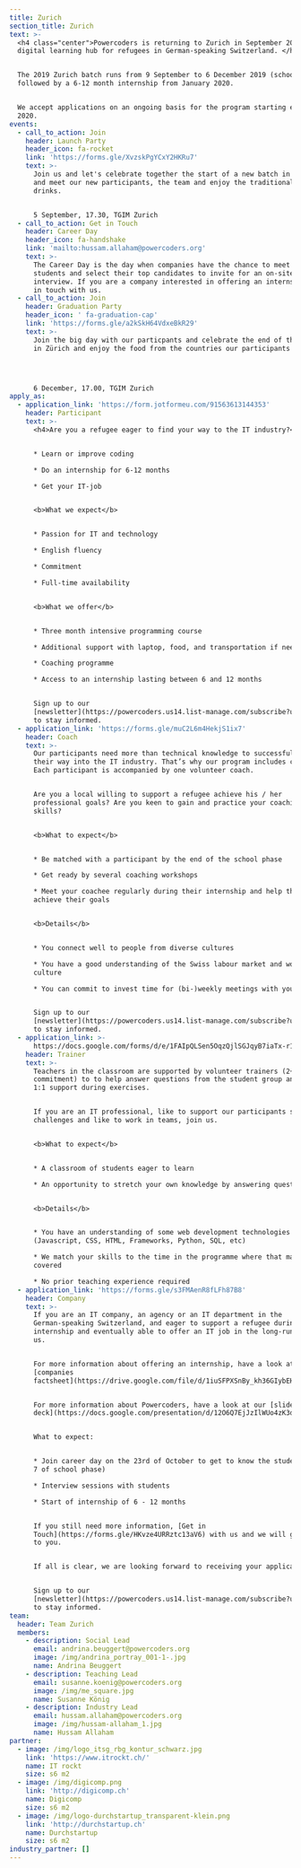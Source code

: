 ```yaml
---
title: Zurich
section_title: Zurich
text: >-
  <h4 class="center">Powercoders is returning to Zurich in September 2019 as a
  digital learning hub for refugees in German-speaking Switzerland. </h4>


  The 2019 Zurich batch runs from 9 September to 6 December 2019 (school phase),
  followed by a 6-12 month internship from January 2020. 


  We accept applications on an ongoing basis for the program starting early
  2020.
events:
  - call_to_action: Join
    header: Launch Party
    header_icon: fa-rocket
    link: 'https://forms.gle/XvzskPgYCxY2HKRu7'
    text: >-
      Join us and let's celebrate together the start of a new batch in Zürich
      and meet our new participants, the team and enjoy the traditional food and
      drinks.


      5 September, 17.30, TGIM Zurich
  - call_to_action: Get in Touch
    header: Career Day
    header_icon: fa-handshake
    link: 'mailto:hussam.allaham@powercoders.org'
    text: >-
      The Career Day is the day when companies have the chance to meet all our
      students and select their top candidates to invite for an on-site
      interview. If you are a company interested in offering an internship, get
      in touch with us.
  - call_to_action: Join
    header: Graduation Party
    header_icon: ' fa-graduation-cap'
    link: 'https://forms.gle/a2kSkH64VdxeBkR29'
    text: >-
      Join the big day with our particpants and celebrate the end of the batch
      in Zürich and enjoy the food from the countries our participants from.




      6 December, 17.00, TGIM Zurich
apply_as:
  - application_link: 'https://form.jotformeu.com/91563613144353'
    header: Participant
    text: >-
      <h4>Are you a refugee eager to find your way to the IT industry?</h4>


      * Learn or improve coding

      * Do an internship for 6-12 months

      * Get your IT-job


      <b>What we expect</b>


      * Passion for IT and technology

      * English fluency

      * Commitment

      * Full-time availability


      <b>What we offer</b>


      * Three month intensive programming course

      * Additional support with laptop, food, and transportation if needed

      * Coaching programme

      * Access to an internship lasting between 6 and 12 months


      Sign up to our
      [newsletter](https://powercoders.us14.list-manage.com/subscribe?u=2a42a364dd3183e63617d355b&id=dd4d5d82f8)
      to stay informed.
  - application_link: 'https://forms.gle/muC2L6m4HekjS1ix7'
    header: Coach
    text: >-
      Our participants need more than technical knowledge to successfully find
      their way into the IT industry. That’s why our program includes coaching.
      Each participant is accompanied by one volunteer coach.


      Are you a local willing to support a refugee achieve his / her
      professional goals? Are you keen to gain and practice your coaching
      skills? 


      <b>What to expect</b>


      * Be matched with a participant by the end of the school phase

      * Get ready by several coaching workshops

      * Meet your coachee regularly during their internship and help them to
      achieve their goals


      <b>Details</b>


      * You connect well to people from diverse cultures

      * You have a good understanding of the Swiss labour market and work
      culture

      * You can commit to invest time for (bi-)weekly meetings with your coachee


      Sign up to our
      [newsletter](https://powercoders.us14.list-manage.com/subscribe?u=2a42a364dd3183e63617d355b&id=dd4d5d82f8)
      to stay informed.
  - application_link: >-
      https://docs.google.com/forms/d/e/1FAIpQLSen5OqzQjlSGJqyB7iaTx-r1Lxj9Liznp8ELrB0bwgS-WGavQ/viewform?usp=sf_link
    header: Trainer
    text: >-
      Teachers in the classroom are supported by volunteer trainers (2+ half day
      commitment) to to help answer questions from the student group and provide
      1:1 support during exercises.


      If you are an IT professional, like to support our participants solving IT
      challenges and like to work in teams, join us.


      <b>What to expect</b>


      * A classroom of students eager to learn

      * An opportunity to stretch your own knowledge by answering questions


      <b>Details</b>


      * You have an understanding of some web development technologies
      (Javascript, CSS, HTML, Frameworks, Python, SQL, etc)

      * We match your skills to the time in the programme where that material is
      covered

      * No prior teaching experience required
  - application_link: 'https://forms.gle/s3FMAenR8fLFh87B8'
    header: Company
    text: >-
      If you are an IT company, an agency or an IT department in the
      German-speaking Switzerland, and eager to support a refugee during an
      internship and eventually able to offer an IT job in the long-run, join
      us. 


      For more information about offering an internship, have a look at the
      [companies
      factsheet](https://drive.google.com/file/d/1iuSFPXSnBy_kh36GIybEHma35EgFyOK4/view?usp=sharing).


      For more information about Powercoders, have a look at our [slide
      deck](https://docs.google.com/presentation/d/12O6Q7EjJzIlWUo4zK3dO2nLZXIiPtW2kGrqYyvWsuBw/edit?usp=sharing). 


      What to expect:  


      * Join career day on the 23rd of October to get to know the students (week
      7 of school phase)

      * Interview sessions with students

      * Start of internship of 6 - 12 months


      If you still need more information, [Get in
      Touch](https://forms.gle/HKvze4URRztc13aV6) with us and we will get back
      to you. 


      If all is clear, we are looking forward to receiving your application.


      Sign up to our
      [newsletter](https://powercoders.us14.list-manage.com/subscribe?u=2a42a364dd3183e63617d355b&id=dd4d5d82f8)
      to stay informed.
team:
  header: Team Zurich
  members:
    - description: Social Lead
      email: andrina.beuggert@powercoders.org
      image: /img/andrina_portray_001-1-.jpg
      name: Andrina Beuggert
    - description: Teaching Lead
      email: susanne.koenig@powercoders.org
      image: /img/me_square.jpg
      name: Susanne König
    - description: Industry Lead
      email: hussam.allaham@powercoders.org
      image: /img/hussam-allaham_1.jpg
      name: Hussam Allaham
partner:
  - image: /img/logo_itsg_rbg_kontur_schwarz.jpg
    link: 'https://www.itrockt.ch/'
    name: IT rockt
    size: s6 m2
  - image: /img/digicomp.png
    link: 'http://digicomp.ch'
    name: Digicomp
    size: s6 m2
  - image: /img/logo-durchstartup_transparent-klein.png
    link: 'http://durchstartup.ch'
    name: Durchstartup
    size: s6 m2
industry_partner: []
---
```



